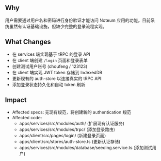 ## Why
用户需要通过用户名和密码进行身份验证才能访问 Noteum 应用的功能。目前系统虽然有认证基础设施，但缺少完整的登录流程实现。

## What Changes
- 在 services 端实现基于 tRPC 的登录 API
- 在 client 端创建 `/login` 页面和登录表单
- 创建测试用户账号 (choufeng / 123123)
- 在 client 端实现 JWT token 存储到 IndexedDB
- 更新现有的 auth-store 以连接真实的 tRPC API
- 添加登录状态持久化和自动 token 刷新

## Impact
- Affected specs: 无现有规范，将创建新的 authentication 规范
- Affected code:
  - apps/services/src/modules/auth/ (扩展现有认证服务)
  - apps/services/src/modules/trpc/ (添加登录路由)
  - apps/client/src/pages/login/ (新建登录页面)
  - apps/client/src/stores/auth-store.ts (更新认证存储)
  - apps/services/src/modules/database/seeding.service.ts (添加测试用户)